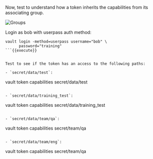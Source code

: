 Now, test to understand how a token inherits the capabilities from its associating group.

<img src="https://s3-us-west-1.amazonaws.com/education-yh/7-entity-3.png" alt="Groups"/>

Login as bob with userpass auth method:

```
vault login -method=userpass username="bob" \
      password="training"
```{{execute}}


Test to see if the token has an access to the following paths:

- `secret/data/test`:  
  ```
  vault token capabilities secret/data/test
  ```{{execute}}

- `secret/data/training_test`:  
  ```
  vault token capabilities secret/data/training_test
  ```{{execute}}

- `secret/data/team/qa`:  
  ```
  vault token capabilities secret/team/qa
  ```{{execute}}

- `secret/data/team/eng`:  
  ```
  vault token capabilities secret/team/qa
  ```{{execute}}
